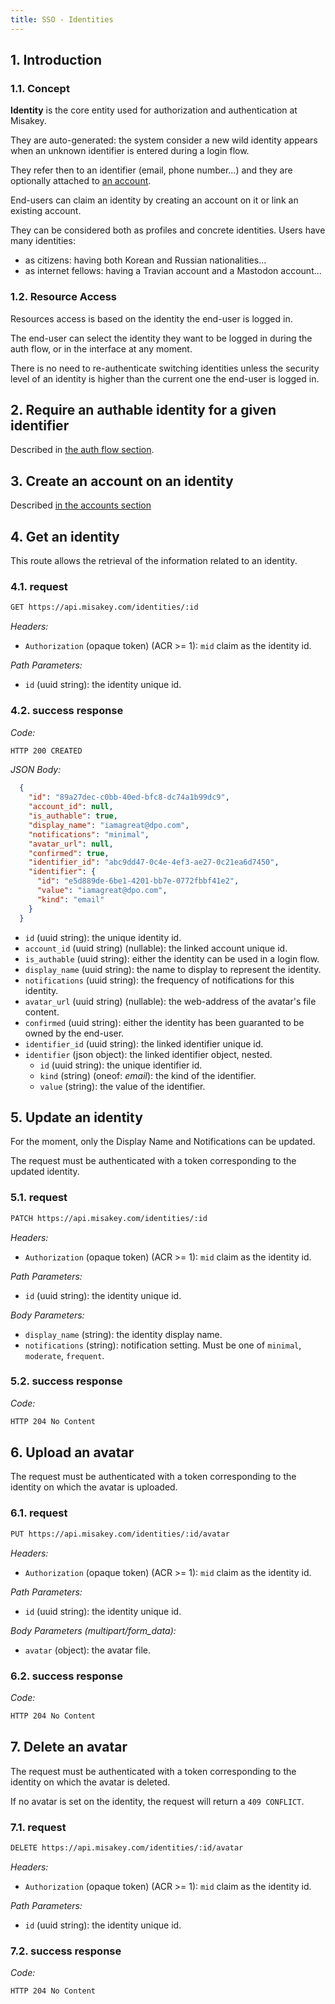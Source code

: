 ```yaml
---
title: SSO - Identities
---
```


## 1. Introduction

### 1.1. Concept

**Identity** is the core entity used for authorization and authentication at Misakey.

They are auto-generated: the system consider a new wild identity appears when an
unknown identifier is entered during a login flow.

They refer then to an identifier (email, phone number...) and they are optionally attached to [an account](../accounts/).

End-users can claim an identity by creating an account on it or link an existing account.

They can be considered both as profiles and concrete identities. Users have many identities:
- as citizens: having both Korean and Russian nationalities...
- as internet fellows: having a Travian account and a Mastodon account...

### 1.2. Resource Access

Resources access is based on the identity the end-user is logged in.

The end-user can select the identity they want to be logged in during the auth flow,
or in the interface at any moment.

There is no need to re-authenticate switching identities unless the security level
of an identity is higher than the current one the end-user is logged in.

## 2. Require an authable identity for a given identifier

Described in [the auth flow section](../auth_flow/#5-require-an-authable-identity-for-a-given-identifier).

## 3. Create an account on an identity

Described [in the accounts section](../accounts/#2-create-an-account-on-an-identity)

## 4. Get an identity

This route allows the retrieval of the information related to an identity.

### 4.1. request

```bash
GET https://api.misakey.com/identities/:id
```
_Headers:_
- `Authorization` (opaque token) (ACR >= 1): `mid` claim as the identity id.

_Path Parameters:_
- `id` (uuid string): the identity unique id.

### 4.2. success response

_Code:_
```bash
HTTP 200 CREATED
```

_JSON Body:_
```json
  {
    "id": "89a27dec-c0bb-40ed-bfc8-dc74a1b99dc9",
    "account_id": null,
    "is_authable": true,
    "display_name": "iamagreat@dpo.com",
    "notifications": "minimal",
    "avatar_url": null,
    "confirmed": true,
    "identifier_id": "abc9dd47-0c4e-4ef3-ae27-0c21ea6d7450",
    "identifier": {
      "id": "e5d889de-6be1-4201-bb7e-0772fbbf41e2",
      "value": "iamagreat@dpo.com",
      "kind": "email"
    }
  }
```

- `id` (uuid string): the unique identity id.
- `account_id` (uuid string) (nullable): the linked account unique id.
- `is_authable` (uuid string): either the identity can be used in a login flow.
- `display_name` (uuid string): the name to display to represent the identity.
- `notifications` (uuid string): the frequency of notifications for this identity.
- `avatar_url` (uuid string) (nullable): the web-address of the avatar's file content.
- `confirmed` (uuid string): either the identity has been guaranted to be owned by the end-user.
- `identifier_id` (uuid string): the linked identifier unique id.
- `identifier` (json object): the linked identifier object, nested.
  - `id` (uuid string): the unique identifier id.
  - `kind` (string) (oneof: _email_): the kind of the identifier.
  - `value` (string): the value of the identifier.

## 5. Update an identity

For the moment, only the Display Name and Notifications can be updated.

The request must be authenticated with a token corresponding to the updated identity.

### 5.1. request

```bash
PATCH https://api.misakey.com/identities/:id
```
_Headers:_
- `Authorization` (opaque token) (ACR >= 1): `mid` claim as the identity id.

_Path Parameters:_
- `id` (uuid string): the identity unique id.

_Body Parameters:_
- `display_name` (string): the identity display name.
- `notifications` (string): notification setting. Must be one of `minimal`, `moderate`, `frequent`.

### 5.2. success response

_Code:_
```bash
HTTP 204 No Content
```

## 6. Upload an avatar

The request must be authenticated with a token corresponding to the identity on which the avatar is uploaded.

### 6.1. request

```bash
PUT https://api.misakey.com/identities/:id/avatar
```
_Headers:_
- `Authorization` (opaque token) (ACR >= 1): `mid` claim as the identity id.

_Path Parameters:_
- `id` (uuid string): the identity unique id.

_Body Parameters (multipart/form\_data):_
- `avatar` (object): the avatar file.

### 6.2. success response

_Code:_
```bash
HTTP 204 No Content
```

## 7. Delete an avatar

The request must be authenticated with a token corresponding to the identity on which the avatar is deleted.

If no avatar is set on the identity, the request will return a `409 CONFLICT`.

### 7.1. request

```bash
DELETE https://api.misakey.com/identities/:id/avatar
```
_Headers:_
- `Authorization` (opaque token) (ACR >= 1): `mid` claim as the identity id.

_Path Parameters:_
- `id` (uuid string): the identity unique id.

### 7.2. success response

_Code:_
```bash
HTTP 204 No Content
```
